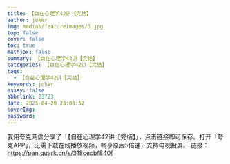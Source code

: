 ```yaml
---
title: 【自在心理学42讲【完结】
author: joker
img: medias/featureimages/3.jpg
top: false
cover: false
toc: true
mathjax: false
summary: 【自在心理学42讲【完结】
categories: 【自在心理学42讲【完结】
tags:
  - 【自在心理学42讲【完结】
keywords: joker
essay: false
abbrlink: 23723
date: 2025-04-20 23:08:52
coverImg:
password:
---
```


我用夸克网盘分享了「【自在心理学42讲【完结】」，点击链接即可保存。打开「夸克APP」，无需下载在线播放视频，畅享原画5倍速，支持电视投屏。
链接：https://pan.quark.cn/s/318cecbf840f

